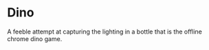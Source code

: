 # Dino
A feeble attempt at capturing the lighting in a bottle that is the offline chrome dino game.

